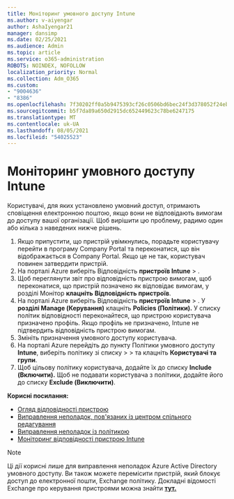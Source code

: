 ```yaml
---
title: Моніторинг умовного доступу Intune
ms.author: v-aiyengar
author: AshaIyengar21
manager: dansimp
ms.date: 02/25/2021
ms.audience: Admin
ms.topic: article
ms.service: o365-administration
ROBOTS: NOINDEX, NOFOLLOW
localization_priority: Normal
ms.collection: Adm_O365
ms.custom:
- "9004636"
- "8386"
ms.openlocfilehash: 7f30202ff0a5b9475393cf26c0506bd6bec24f3d378052f24ebf7f327cf84689
ms.sourcegitcommit: b5f7da89a650d2915dc652449623c78be6247175
ms.translationtype: MT
ms.contentlocale: uk-UA
ms.lasthandoff: 08/05/2021
ms.locfileid: "54025523"
---
```

# <a name="monitor-intune-conditional-access"></a>Моніторинг умовного доступу Intune

Користувачі, для яких установлено умовний доступ, отримають сповіщення електронною поштою, якщо вони не відповідають вимогам до доступу вашої організації. Щоб вирішити цю проблему, радимо один або кілька з наведених нижче рішень.

1. Якщо припустити, що пристрій увімкнулись, порадьте користувачу перейти в програму Company Portal та переконатися, що він відображається в Company Portal. Якщо це не так, користувач повинен затвердити пристрій.
1. На порталі Azure виберіть Відповідність **пристроїв Intune**  >  . 
1. Щоб переглянути звіт про відповідність пристрою вимогам, щоб переконатися, що пристрій позначено як відповідає вимогам, у розділі Монітор **клацніть** **Відповідність пристроїв**.
1. На порталі Azure виберіть Відповідність **пристроїв Intune**  >  . У **розділі Manage (Керування)** клацніть **Policies (Політики).** У списку політик відповідності переконайтеся, що пристрою користувача призначено профіль. Якщо профіль не призначено, Intune не підтвердить відповідність пристрою вимогам.
1. Змініть призначення умовного доступу користувача.
1. На порталі Azure перейдіть до пункту Політики умовного доступу **Intune**, виберіть політику зі списку  >    >  та клацніть **Користувачі та групи**.
1. Щоб цільову політику користувача, додайте їх до списку **Include (Включити).** Щоб не подавати користувача з політики, додайте його до списку **Exclude (Виключити)**.

**Корисні посилання:**

- [Огляд відповідності пристрою](https://docs.microsoft.com/intune/device-compliance-get-started)
- [Виправлення неполадок, пов'язаних із центром спільного редагування](https://docs.microsoft.com/intune/troubleshoot-conditional-access)
- [Виправлення неполадок із політикою](https://docs.microsoft.com/intune/troubleshoot-policies-in-microsoft-intune)
- [Моніторинг відповідності пристрою Intune](https://docs.microsoft.com/intune/compliance-policy-monitor)

> [!NOTE]
> Ці дії корисні лише для виправлення неполадок Azure Active Directory умовного доступу. Ви також можете перемісити пристрій, який блокує доступ до електронної пошти, Exchange політику. Докладні відомості Exchange про керування пристроями можна знайти [**тут.**](https://docs.microsoft.com/previous-versions/office/exchange-server-2010/ff959225(v=exchg.141))
